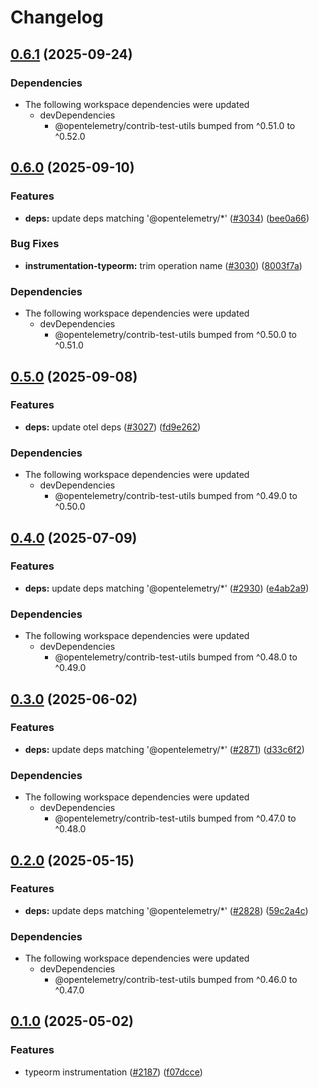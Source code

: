 <!-- markdownlint-disable MD007 MD034 -->
# Changelog

## [0.6.1](https://github.com/open-telemetry/opentelemetry-js-contrib/compare/instrumentation-typeorm-v0.6.0...instrumentation-typeorm-v0.6.1) (2025-09-24)


### Dependencies

* The following workspace dependencies were updated
  * devDependencies
    * @opentelemetry/contrib-test-utils bumped from ^0.51.0 to ^0.52.0

## [0.6.0](https://github.com/open-telemetry/opentelemetry-js-contrib/compare/instrumentation-typeorm-v0.5.0...instrumentation-typeorm-v0.6.0) (2025-09-10)


### Features

* **deps:** update deps matching '@opentelemetry/*' ([#3034](https://github.com/open-telemetry/opentelemetry-js-contrib/issues/3034)) ([bee0a66](https://github.com/open-telemetry/opentelemetry-js-contrib/commit/bee0a66ef825145fb1a9b172c3468ccf0c97a820))


### Bug Fixes

* **instrumentation-typeorm:** trim operation name ([#3030](https://github.com/open-telemetry/opentelemetry-js-contrib/issues/3030)) ([8003f7a](https://github.com/open-telemetry/opentelemetry-js-contrib/commit/8003f7a7bd1ea0dc22ee5e9abfd7ca7f92a06d25))


### Dependencies

* The following workspace dependencies were updated
  * devDependencies
    * @opentelemetry/contrib-test-utils bumped from ^0.50.0 to ^0.51.0

## [0.5.0](https://github.com/open-telemetry/opentelemetry-js-contrib/compare/instrumentation-typeorm-v0.4.0...instrumentation-typeorm-v0.5.0) (2025-09-08)


### Features

* **deps:** update otel deps ([#3027](https://github.com/open-telemetry/opentelemetry-js-contrib/issues/3027)) ([fd9e262](https://github.com/open-telemetry/opentelemetry-js-contrib/commit/fd9e262fabf4e8fd8e246b8967892fa26442968a))


### Dependencies

* The following workspace dependencies were updated
  * devDependencies
    * @opentelemetry/contrib-test-utils bumped from ^0.49.0 to ^0.50.0

## [0.4.0](https://github.com/open-telemetry/opentelemetry-js-contrib/compare/instrumentation-typeorm-v0.3.0...instrumentation-typeorm-v0.4.0) (2025-07-09)


### Features

* **deps:** update deps matching '@opentelemetry/*' ([#2930](https://github.com/open-telemetry/opentelemetry-js-contrib/issues/2930)) ([e4ab2a9](https://github.com/open-telemetry/opentelemetry-js-contrib/commit/e4ab2a932084016f9750bd09d3f9a469c44628ea))


### Dependencies

* The following workspace dependencies were updated
  * devDependencies
    * @opentelemetry/contrib-test-utils bumped from ^0.48.0 to ^0.49.0

## [0.3.0](https://github.com/open-telemetry/opentelemetry-js-contrib/compare/instrumentation-typeorm-v0.2.0...instrumentation-typeorm-v0.3.0) (2025-06-02)


### Features

* **deps:** update deps matching '@opentelemetry/*' ([#2871](https://github.com/open-telemetry/opentelemetry-js-contrib/issues/2871)) ([d33c6f2](https://github.com/open-telemetry/opentelemetry-js-contrib/commit/d33c6f232a3c5673e618fa62692d2d3bbfe4c0fc))


### Dependencies

* The following workspace dependencies were updated
  * devDependencies
    * @opentelemetry/contrib-test-utils bumped from ^0.47.0 to ^0.48.0

## [0.2.0](https://github.com/open-telemetry/opentelemetry-js-contrib/compare/instrumentation-typeorm-v0.1.0...instrumentation-typeorm-v0.2.0) (2025-05-15)


### Features

* **deps:** update deps matching '@opentelemetry/*' ([#2828](https://github.com/open-telemetry/opentelemetry-js-contrib/issues/2828)) ([59c2a4c](https://github.com/open-telemetry/opentelemetry-js-contrib/commit/59c2a4c002992518da2d91b4ceb24f8479ad2346))


### Dependencies

* The following workspace dependencies were updated
  * devDependencies
    * @opentelemetry/contrib-test-utils bumped from ^0.46.0 to ^0.47.0

## [0.1.0](https://github.com/open-telemetry/opentelemetry-js-contrib/compare/instrumentation-typeorm-v0.0.1...instrumentation-typeorm-v0.1.0) (2025-05-02)


### Features

* typeorm instrumentation ([#2187](https://github.com/open-telemetry/opentelemetry-js-contrib/issues/2187)) ([f07dcce](https://github.com/open-telemetry/opentelemetry-js-contrib/commit/f07dcceccc3441bfc7921b4b1d09413490a7f6cd))
